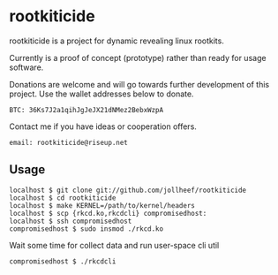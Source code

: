 # rootkiticide

rootkiticide is a project for dynamic revealing linux rootkits.

Currently is a proof of concept (prototype) rather than ready for usage software.

Donations are welcome and will go towards further development of this project. Use the wallet addresses below to donate.

    BTC: 36Ks7J2a1qihJgJeJX21dNMez2BebxWzpA

Contact me if you have ideas or cooperation offers.

    email: rootkiticide@riseup.net

## Usage

    localhost $ git clone git://github.com/jollheef/rootkiticide
    localhost $ cd rootkiticide
    localhost $ make KERNEL=/path/to/kernel/headers
    localhost $ scp {rkcd.ko,rkcdcli} compromisedhost:
    localhost $ ssh compromisedhost
    compromisedhost $ sudo insmod ./rkcd.ko

Wait some time for collect data and run user-space cli util

    compromisedhost $ ./rkcdcli

